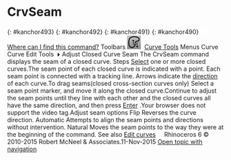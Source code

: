 ---
---


# CrvSeam
{: #kanchor493}
{: #kanchor492}
{: #kanchor491}
{: #kanchor490}
 [![images/transparent.gif](images/transparent.gif)Where can I find this command?](javascript:void(0);) Toolbars
![images/crvseam.png](images/crvseam.png) [Curve Tools](curve-tools-toolbar.html) 
Menus
Curve
Curve Edit Tools![images/menuarrow.gif](images/menuarrow.gif)
Adjust Closed Curve Seam
The CrvSeam command displays the seam of a closed curve.
Steps
 [Select](select-objects.html) one or more closed curves.The seam point of each closed curve is indicated with a point. Each seam point is connected with a tracking line. Arrows indicate the [direction](dir.html) of each curve.To drag seams(closed cross-section curves only)
Select a seam point marker, and move it along the closed curve.Continue to adjust the seam points until they line with each other and the closed curves all have the same direction, and then press [Enter](enter-key.html) .Your browser does not support the video tag.Adjust seam options
Flip
Reverses the curve direction.
Automatic
Attempts to align the seam points and directions without intervention.
Natural
Moves the seam points to the way they were at the beginning of the command.
See also
 [Edit curves](sak-curvetools.html) 
&#160;
&#160;
Rhinoceros 6 © 2010-2015 Robert McNeel &amp; Associates.11-Nov-2015
 [Open topic with navigation](crvseam.html) 

